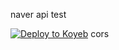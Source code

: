 naver api test

[![Deploy to Koyeb](https://www.koyeb.com/static/images/deploy/button.svg)](https://app.koyeb.com/deploy?name=apitest&type=git&repository=study2895%2Fapitest&branch=main&builder=buildpack&regions=was&env%5B%5D=&ports=8000%3Bhttp%3B%2F)
cors
